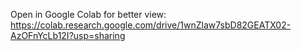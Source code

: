 Open in Google Colab for better view:
https://colab.research.google.com/drive/1wnZlaw7sbD82GEATX02-AzOFnYcLb12I?usp=sharing
